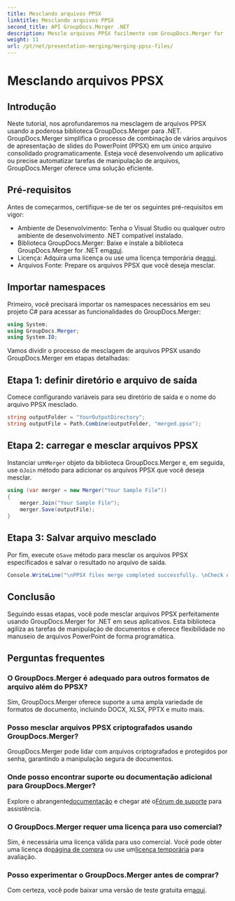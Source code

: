```yaml
---
title: Mesclando arquivos PPSX
linktitle: Mesclando arquivos PPSX
second_title: API GroupDocs.Merger .NET
description: Mescle arquivos PPSX facilmente com GroupDocs.Merger for .NET. Siga nosso guia passo a passo para automatizar tarefas de mesclagem de arquivos! Aprimore seu fluxo de trabalho de gerenciamento de documentos.
weight: 11
url: /pt/net/presentation-merging/merging-ppsx-files/
---
```


# Mesclando arquivos PPSX

## Introdução
Neste tutorial, nos aprofundaremos na mesclagem de arquivos PPSX usando a poderosa biblioteca GroupDocs.Merger para .NET. GroupDocs.Merger simplifica o processo de combinação de vários arquivos de apresentação de slides do PowerPoint (PPSX) em um único arquivo consolidado programaticamente. Esteja você desenvolvendo um aplicativo ou precise automatizar tarefas de manipulação de arquivos, GroupDocs.Merger oferece uma solução eficiente.
## Pré-requisitos
Antes de começarmos, certifique-se de ter os seguintes pré-requisitos em vigor:
- Ambiente de Desenvolvimento: Tenha o Visual Studio ou qualquer outro ambiente de desenvolvimento .NET compatível instalado.
-  Biblioteca GroupDocs.Merger: Baixe e instale a biblioteca GroupDocs.Merger for .NET em[aqui](https://releases.groupdocs.com/merger/net/).
-  Licença: Adquira uma licença ou use uma licença temporária de[aqui](https://purchase.groupdocs.com/temporary-license/).
- Arquivos Fonte: Prepare os arquivos PPSX que você deseja mesclar.

## Importar namespaces
Primeiro, você precisará importar os namespaces necessários em seu projeto C# para acessar as funcionalidades do GroupDocs.Merger:
```csharp
using System; 
using GroupDocs.Merger;
using System.IO;
```

Vamos dividir o processo de mesclagem de arquivos PPSX usando GroupDocs.Merger em etapas detalhadas:
## Etapa 1: definir diretório e arquivo de saída
Comece configurando variáveis para seu diretório de saída e o nome do arquivo PPSX mesclado.
```csharp
string outputFolder = "YourOutputDirectory";
string outputFile = Path.Combine(outputFolder, "merged.ppsx");
```
## Etapa 2: carregar e mesclar arquivos PPSX
 Instanciar um`Merger` objeto da biblioteca GroupDocs.Merger e, em seguida, use o`Join` método para adicionar os arquivos PPSX que você deseja mesclar.
```csharp
using (var merger = new Merger("Your Sample File"))
{
    merger.Join("Your Sample File");
    merger.Save(outputFile);
}
```
## Etapa 3: Salvar arquivo mesclado
 Por fim, execute o`Save` método para mesclar os arquivos PPSX especificados e salvar o resultado no arquivo de saída.
```csharp
Console.WriteLine("\nPPSX files merge completed successfully. \nCheck output in {0}", outputFolder);
```

## Conclusão
Seguindo essas etapas, você pode mesclar arquivos PPSX perfeitamente usando GroupDocs.Merger for .NET em seus aplicativos. Esta biblioteca agiliza as tarefas de manipulação de documentos e oferece flexibilidade no manuseio de arquivos PowerPoint de forma programática.

## Perguntas frequentes
### O GroupDocs.Merger é adequado para outros formatos de arquivo além do PPSX?
Sim, GroupDocs.Merger oferece suporte a uma ampla variedade de formatos de documento, incluindo DOCX, XLSX, PPTX e muito mais.
### Posso mesclar arquivos PPSX criptografados usando GroupDocs.Merger?
GroupDocs.Merger pode lidar com arquivos criptografados e protegidos por senha, garantindo a manipulação segura de documentos.
### Onde posso encontrar suporte ou documentação adicional para GroupDocs.Merger?
 Explore o abrangente[documentação](https://tutorials.groupdocs.com/merger/net/) e chegar até o[Fórum de suporte](https://forum.groupdocs.com/c/merger/32) para assistência.
### O GroupDocs.Merger requer uma licença para uso comercial?
 Sim, é necessária uma licença válida para uso comercial. Você pode obter uma licença do[página de compra](https://purchase.groupdocs.com/buy) ou use um[licença temporária](https://purchase.groupdocs.com/temporary-license/) para avaliação.
### Posso experimentar o GroupDocs.Merger antes de comprar?
 Com certeza, você pode baixar uma versão de teste gratuita em[aqui](https://releases.groupdocs.com/).
